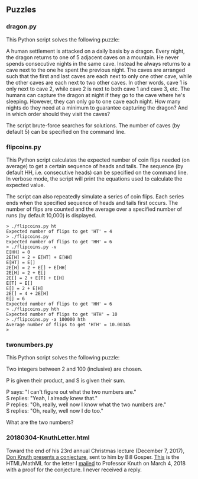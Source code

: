 ## Puzzles

### dragon.py

This Python script solves the following puzzle:

A human settlement is attacked on a daily basis by a dragon. Every
night, the dragon returns to one of 5 adjacent caves on a mountain.
He never spends consecutive nights in the same cave. Instead he always
returns to a cave next to the one he spent the previous night. The
caves are arranged such that the first and last caves are each next to
only one other cave, while the other caves are each next to two other
caves. In other words, cave 1 is only next to cave 2, while cave 2 is
next to both cave 1 and cave 3, etc. The humans can capture the dragon
at night if they go to the cave where he's sleeping. However, they can
only go to one cave each night. How many nights do they need at a
minimum to guarantee capturing the dragon? And in which order should
they visit the caves?

The script brute-force searches for solutions. The number of caves (by
default 5) can be specified on the command line.

### flipcoins.py

This Python script calculates the expected number of coin flips needed
(on average) to get a certain sequence of heads and tails. The
sequence (by default HH, i.e. consecutive heads) can be specified on
the command line. In verbose mode, the script will print the equations
used to calculate the expected value.

The script can also repeatedly simulate a series of coin flips. Each
series ends when the specified sequence of heads and tails first
occurs. The number of flips are counted and the average over a
specified number of runs (by default 10,000) is displayed.

```
> ./flipcoins.py ht
Expected number of flips to get 'HT' = 4
> ./flipcoins.py
Expected number of flips to get 'HH' = 6
> ./flipcoins.py -v
E[HH] = 0
2E[H] = 2 + E[HT] + E[HH]
E[HT] = E[]
2E[H] = 2 + E[] + E[HH]
2E[H] = 2 + E[]
2E[] = 2 + E[T] + E[H]
E[T] = E[]
E[] = 2 + E[H]
2E[] = 4 + 2E[H]
E[] = 6
Expected number of flips to get 'HH' = 6
> ./flipcoins.py hth
Expected number of flips to get 'HTH' = 10
> ./flipcoins.py -a 100000 hth
Average number of flips to get 'HTH' = 10.00345
>
```

### twonumbers.py

This Python script solves the following puzzle:

Two integers between 2 and 100 (inclusive) are chosen.

P is given their product, and S is given their sum.

P says: "I can't figure out what the two numbers are."<br>
S replies: "Yeah, I already knew that."<br>
P replies: "Oh, really, well now I know what the two numbers are."<br>
S replies: "Oh, really, well now I do too."

What are the two numbers?

### 20180304-KnuthLetter.html

Toward the end of his 23rd annual Christmas lecture (December 7, 2017),
[Don Knuth presents a conjecture](https://www.youtube.com/watch?v=BxQw4CdxLr8&t=55m45s),
sent to him by Bill Gosper. [This](https://nightjuggler.com/proof/20180304-KnuthLetter.html)
is the HTML/MathML for the letter I
[mailed](https://www-cs-faculty.stanford.edu/~knuth/email.html) to Professor Knuth
on March 4, 2018 with a proof for the conjecture. I never received a reply.
